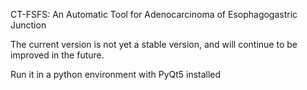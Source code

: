 CT-FSFS: An Automatic Tool for Adenocarcinoma of Esophagogastric Junction

The current version is not yet a stable version, and will continue to be improved in the future.

Run it in a python environment with PyQt5 installed

